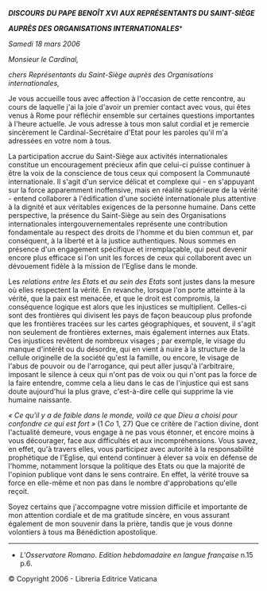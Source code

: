 ***DISCOURS*** ***DU PAPE BENOÎT XVI*** ***AUX REPRÉSENTANTS DU SAINT-SIÈGE***

***AUPRÈS DES ORGANISATIONS INTERNATIONALES****

*Samedi 18 mars 2006*

*Monsieur le Cardinal,*

*chers Représentants du Saint-Siège auprès des Organisations internationales,*

Je vous accueille tous avec affection à l'occasion de cette rencontre, au cours de laquelle j'ai la joie d'avoir un premier contact avec vous, qui êtes venus à Rome pour réfléchir ensemble sur certaines questions importantes à l'heure actuelle. Je vous adresse à tous mon salut cordial et je remercie sincèrement le Cardinal-Secrétaire d'Etat pour les paroles qu'il m'a adressées en votre nom à tous.

La participation accrue du Saint-Siège aux activités internationales constitue un encouragement précieux afin que celui-ci puisse continuer à être la voix de la conscience de tous ceux qui composent la Communauté internationale. Il s'agit d'un service délicat et complexe qui - en s'appuyant sur la force apparemment inoffensive, mais en réalité supérieure de la vérité - entend collaborer à l'édification d'une société internationale plus attentive à la dignité et aux véritables exigences de la personne humaine. Dans cette perspective, la présence du Saint-Siège au sein des Organisations internationales intergouvernementales représente une contribution fondamentale au respect des droits de l'homme et du bien commun et, par conséquent, à la liberté et à la justice authentiques. Nous sommes en présence d'un engagement spécifique et irremplaçable, qui peut devenir encore plus efficace si l'on unit les forces de ceux qui collaborent avec un dévouement fidèle à la mission de l'Eglise dans le monde.

Les *relations entre les Etats* et *au sein des Etats* sont justes dans la mesure où elles respectent la vérité. En revanche, lorsque l'on porte atteinte à la vérité, que la paix est menacée, et que le droit est compromis, la conséquence logique est alors que les injustices se multiplient. Celles-ci sont des frontières qui divisent les pays de façon beaucoup plus profonde que les frontières tracées sur les cartes géographiques, et souvent, il s'agit non seulement de frontières externes, mais également internes aux Etats. Ces injustices revêtent de nombreux visages ; par exemple, le visage du manque d'intérêt ou du désordre, qui en vient à nuire à la structure de la cellule originelle de la société qu'est la famille, ou encore, le visage de l'abus de pouvoir ou de l'arrogance, qui peut aller jusqu'à l'arbitraire, imposant le silence à ceux qui n'ont pas de voix ou qui n'ont pas la force de la faire entendre, comme cela a lieu dans le cas de l'injustice qui est sans doute aujourd'hui la plus grave, c'est-à-dire celle qui supprime la vie humaine naissante.

*« *Ce qu'il y a de faible dans le monde, voilà ce que Dieu a choisi pour confondre ce qui est fort* »* (1 *Co* 1, 27) Que ce critère de l'action divine, dont l'actualité demeure, vous engage à ne pas vous étonner, et encore moins à vous décourager, face aux difficultés et aux incompréhensions. Vous savez, en effet, qu'à travers elles, vous participez avec autorité à la responsabilité prophétique de l'Eglise, qui entend continuer à élever sa voix en défense de l'homme, notamment lorsque la politique des Etats ou que la majorité de l'opinion publique vont dans le sens contraire. En effet, la vérité trouve sa force en elle-même et non pas dans le nombre d'approbations qu'elle reçoit.

Soyez certains que j'accompagne votre mission difficile et importante de mon attention cordiale et de ma gratitude sincère, en vous assurant également de mon souvenir dans la prière, tandis que je vous donne volontiers à tous ma Bénédiction apostolique.

* * *

* *L'Osservatore Romano. Edition hebdomadaire en langue française* n.15 p.6.

© Copyright 2006 - Libreria Editrice Vaticana